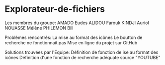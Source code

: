 # Explorateur-de-fichiers
Les membres du groupe:
AMADO Eudes 
ALIDOU Farouk
KINDJI Auriol
NOUASSE Mélène
PHILEMON Bill
 

Problèmes rencontrés:
La mise au format des icônes 
Le boutton de recherche ne fonctionnait pas 
Mise en ligne du projet sur GitHub

Solutions trouvées par l'Equipe:
Définition de fonction de ise au format des icônes
Définition d'une fonction de recherche adéquate
source "YOUTUBE"

